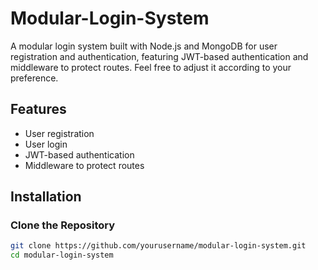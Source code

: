 # Modular-Login-System
A modular login system built with Node.js and MongoDB for user registration and authentication, featuring JWT-based authentication and middleware to protect routes.  Feel free to adjust it according to your preference.

## Features

- User registration
- User login
- JWT-based authentication
- Middleware to protect routes

## Installation

### Clone the Repository

```bash
git clone https://github.com/yourusername/modular-login-system.git
cd modular-login-system

